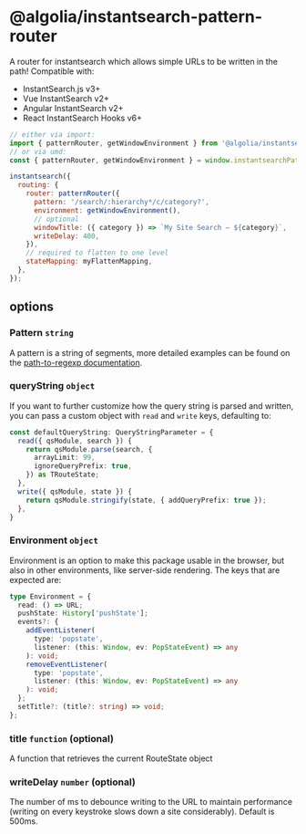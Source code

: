 # @algolia/instantsearch-pattern-router

A router for instantsearch which allows simple URLs to be written in the path! Compatible with:

- InstantSearch.js v3+
- Vue InstantSearch v2+
- Angular InstantSearch v2+
- React InstantSearch Hooks v6+

```js
// either via import:
import { patternRouter, getWindowEnvironment } from '@algolia/instantsearch-pattern-router';
// or via umd:
const { patternRouter, getWindowEnvironment } = window.instantsearchPatternRouter;

instantsearch({
  routing: {
    router: patternRouter({
      pattern: '/search/:hierarchy*/c/category?',
      environment: getWindowEnvironment(),
      // optional
      windowTitle: ({ category }) => `My Site Search — ${category}`,
      writeDelay: 400,
    }),
    // required to flatten to one level
    stateMapping: myFlattenMapping,
  },
});
```

## options

### Pattern `string`

A pattern is a string of segments, more detailed examples can be found on the [path-to-regexp documentation](https://github.com/pillarjs/path-to-regexp).

### queryString `object`

If you want to further customize how the query string is parsed and written, you can pass a custom object with `read` and `write` keys, defaulting to:

```ts
const defaultQueryString: QueryStringParameter = {
  read({ qsModule, search }) {
    return qsModule.parse(search, {
      arrayLimit: 99,
      ignoreQueryPrefix: true,
    }) as TRouteState;
  },
  write({ qsModule, state }) {
    return qsModule.stringify(state, { addQueryPrefix: true });
  },
}
```

### Environment `object`

Environment is an option to make this package usable in the browser, but also in other environments, like server-side rendering. The keys that are expected are:

```ts
type Environment = {
  read: () => URL;
  pushState: History['pushState'];
  events?: {
    addEventListener(
      type: 'popstate',
      listener: (this: Window, ev: PopStateEvent) => any
    ): void;
    removeEventListener(
      type: 'popstate',
      listener: (this: Window, ev: PopStateEvent) => any
    ): void;
  };
  setTitle?: (title?: string) => void;
};
```

### title `function` (optional)

A function that retrieves the current RouteState object

### writeDelay `number` (optional)

The number of ms to debounce writing to the URL to maintain performance (writing on every keystroke slows down a site considerably). Default is 500ms.
